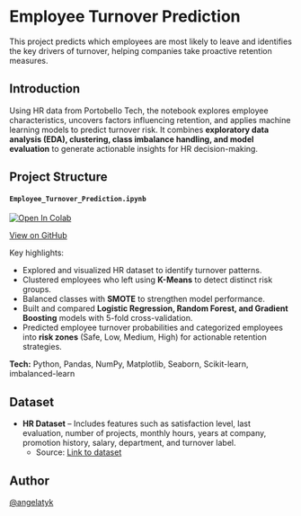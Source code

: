 # Employee Turnover Prediction
This project predicts which employees are most likely to leave and identifies the key drivers of turnover, helping companies take proactive retention measures.

## Introduction
Using HR data from Portobello Tech, the notebook explores employee characteristics, uncovers factors influencing retention, and applies machine learning models to predict turnover risk. It combines **exploratory data analysis (EDA), clustering, class imbalance handling, and model evaluation** to generate actionable insights for HR decision-making.

## Project Structure

#### `Employee_Turnover_Prediction.ipynb`  
[![Open In Colab](https://colab.research.google.com/assets/colab-badge.svg)](https://colab.research.google.com/drive/1J4uc5aWQWFoA-xMGt0mOediZGPt5BVWJ?usp=sharing)

[View on GitHub](https://github.com/angelatyk/employee-turnover/blob/main/Employee_Turnover_Prediction.ipynb)

Key highlights:  

- Explored and visualized HR dataset to identify turnover patterns.
- Clustered employees who left using **K-Means** to detect distinct risk groups.  
- Balanced classes with **SMOTE** to strengthen model performance.  
- Built and compared **Logistic Regression, Random Forest, and Gradient Boosting** models with 5-fold cross-validation. 
- Predicted employee turnover probabilities and categorized employees into **risk zones** (Safe, Low, Medium, High) for actionable retention strategies.

**Tech:** Python, Pandas, NumPy, Matplotlib, Seaborn, Scikit-learn, imbalanced-learn

## Dataset
- **HR Dataset** – Includes features such as satisfaction level, last evaluation, number of projects, monthly hours, years at company, promotion history, salary, department, and turnover label.
    - Source: [Link to dataset](https://github.com/angelatyk/employee-turnover/blob/main/data/HR_comma_sep.csv)  

## Author
[@angelatyk](https://www.github.com/angelatyk)